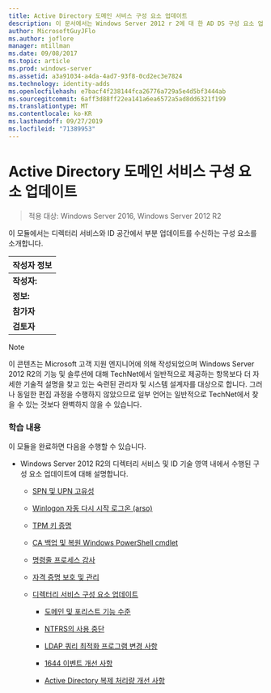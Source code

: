 ```yaml
---
title: Active Directory 도메인 서비스 구성 요소 업데이트
description: 이 문서에서는 Windows Server 2012 r 2에 대 한 AD DS 구성 요소 업데이트에 대해 설명 합니다.
author: MicrosoftGuyJFlo
ms.author: joflore
manager: mtillman
ms.date: 09/08/2017
ms.topic: article
ms.prod: windows-server
ms.assetid: a3a91034-a4da-4ad7-93f8-0cd2ec3e7824
ms.technology: identity-adds
ms.openlocfilehash: e7bacf4f238144fca26776a729a5e4d5bf3444ab
ms.sourcegitcommit: 6aff3d88ff22ea141a6ea6572a5ad8dd6321f199
ms.translationtype: MT
ms.contentlocale: ko-KR
ms.lasthandoff: 09/27/2019
ms.locfileid: "71389953"
---
```

# <a name="active-directory-domain-services-component-updates"></a>Active Directory 도메인 서비스 구성 요소 업데이트

>적용 대상: Windows Server 2016, Windows Server 2012 R2

이 모듈에서는 디렉터리 서비스와 ID 공간에서 부분 업데이트를 수신하는 구성 요소를 소개합니다.  


| 작성자 정보 |
|------------------|
|   **작성자:**    |
|     **정보:**     |
| **참가자** |
|  **검토자**   |

> [!NOTE]  
> 이 콘텐츠는 Microsoft 고객 지원 엔지니어에 의해 작성되었으며 Windows Server 2012 R2의 기능 및 솔루션에 대해 TechNet에서 일반적으로 제공하는 항목보다 더 자세한 기술적 설명을 찾고 있는 숙련된 관리자 및 시스템 설계자를 대상으로 합니다. 그러나 동일한 편집 과정을 수행하지 않았으므로 일부 언어는 일반적으로 TechNet에서 찾을 수 있는 것보다 완벽하지 않을 수 있습니다.  

### <a name="what-you-will-learn"></a>학습 내용  
이 모듈을 완료하면 다음을 수행할 수 있습니다.  

-   Windows Server 2012 R2의 디렉터리 서비스 및 ID 기술 영역 내에서 수행된 구성 요소 업데이트에 대해 설명합니다.  

    -   [SPN 및 UPN 고유성](../../../ad-ds/manage/component-updates/SPN-and-UPN-uniqueness.md)  

    -   [Winlogon 자동 다시 시작 로그온 &#40;arso&#41;](../../../ad-ds/manage/component-updates/Winlogon-Automatic-Restart-Sign-On--ARSO-.md)  

    -   [TPM 키 증명](../../../ad-ds/manage/component-updates/TPM-Key-Attestation.md)  

    -   [CA 백업 및 복원 Windows PowerShell cmdlet](../../../ad-ds/manage/component-updates/CA-Backup-and-Restore-Windows-PowerShell-cmdlets.md)  

    -   [명령줄 프로세스 감사](../../../ad-ds/manage/component-updates/Command-line-process-auditing.md)  

    -   [자격 증명 보호 및 관리](https://technet.microsoft.com/library/dn408190.aspx)  

    -   [디렉터리 서비스 구성 요소 업데이트](../../../ad-ds/manage/component-updates/Directory-Services-component-updates.md)  

        -   [도메인 및 포리스트 기능 수준](../../../ad-ds/manage/component-updates/../../../ad-ds/manage/component-updates/Directory-Services-component-updates.md#BKMK_FL)  

        -   [NTFRS의 사용 중단](../../../ad-ds/manage/component-updates/Directory-Services-component-updates.md#BKMK_NTFRS)  

        -   [LDAP 쿼리 최적화 프로그램 변경 사항](../../../ad-ds/manage/component-updates/../../../ad-ds/manage/component-updates/Directory-Services-component-updates.md#BKMK_LDAPQuery)  

        -   [1644 이벤트 개선 사항](../../../ad-ds/manage/component-updates/Directory-Services-component-updates.md#BKMK_1644)  

        -   [Active Directory 복제 처리량 개선 사항](../../../ad-ds/manage/component-updates/../../../ad-ds/manage/component-updates/Directory-Services-component-updates.md#BKMK_ADRepl)  



